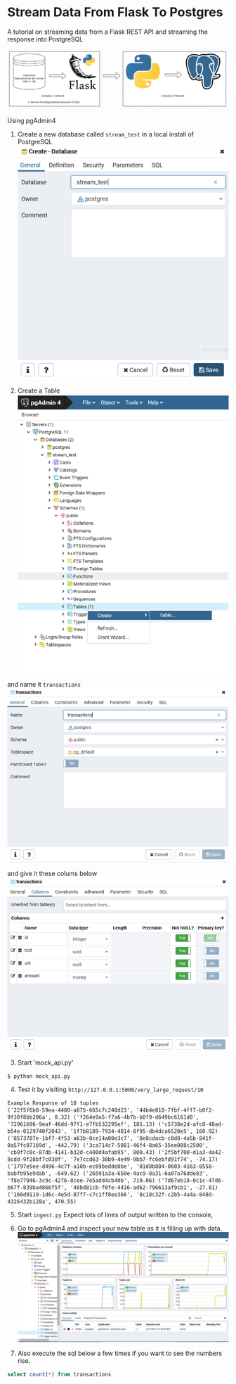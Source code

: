# Stream Data From Flask To Postgres
A tutorial on streaming data from a Flask REST API and streaming the response into PostgreSQL

![](streaming.gif)

Using pgAdmin4

1. Create a new database called `stream_test` in a local install of PostgreSQL
![Create a new database called 'stream_test'](create_db.gif)

2. Create a Table
![](create_table.gif)

and name it `transactions`
![and name it 'transactions'](transactions.gif)

and give it these colums below
![and give it these colums](columns.gif)

3. Start 'mock_api.py'
```bash
$ python mock_api.py
```

4. Test it by visiting `http://127.0.0.1:5000/very_large_request/10`

```
Example Response of 10 tuples
('22f5f6b0-59ea-4480-a875-665c7c240d23', '44b4e810-7fbf-4ff7-b0f2-9f30f8bb206a', 0.32) ('f264e9a5-f7a6-4b7b-b0f9-d649bc6161d0', '72961696-9eaf-46dd-97f1-e7fb532295ef', 185.13) ('c5738e2d-afc8-48ad-b54e-0129740f2043', '1f7b8189-7934-4814-8f95-db4dca6520e5', 160.92) ('8573707e-1bf7-4f53-a63b-0ce14a00e3c7', '8e8cdacb-c0d8-4a5b-841f-0a57fc07169d', -442.79) ('3ca714c7-5081-46f4-8a65-35ee008c2500', 'cb9f7c8c-87db-4141-b32d-c440d4afab95', 800.43) ('2f5bf700-d1a3-4a42-8cdd-9f28bf7c030f', '7e7ccd63-38b9-4e49-9bb7-fc6ebfd91f74', -74.17) ('1797e5ee-d496-4c7f-a10b-ec69bedde0be', '01d8b804-0603-4163-8558-babfb95e9dab', -649.62) ('26591a3a-650e-4ac9-8a31-6a07a76dde83', 'f8e77946-3c9c-4276-8cee-7e5add4cb40b', 719.06) ('7d67eb18-0c1c-47d6-b67f-839ba4866f5f', '48bd81cb-f0fe-4416-ad62-796613af9cb1', -27.81) ('166d9119-1d6c-4e5d-87f7-c7c1ff8ee366', '8c18c32f-c2b5-4a4a-840d-4326432b128a', 470.55) 
```

5. Start `ingest.py`
Expect lots of lines of output written to the console,

6. Go to pgAdmin4 and inspect your new table as it is filling up with data.
![pgAdmin showing load](pgadmin.gif)

7. Also execute the sql below a few times if you want to see the numbers rise.
```sql
select count(*) from transactions
```

